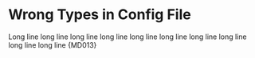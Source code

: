 # Wrong Types in Config File

Long line long line long line long line long line long line long line long line long line long line {MD013}

<!-- markdownlint-configure-file {
  "MD002": {
    "level": "1"
  },
  "MD003": {
    "style": 0
  },
  "MD004": {
    "style": 0
  },
  "MD007": {
    "indent": "2",
    "start_indented": 0
  },
  "MD009": {
    "br_spaces": "2",
    "list_item_empty_lines": 0,
    "strict": 0
  },
  "MD010": {
    "code_blocks": 1
  },
  "MD012": {
    "maximum": "1"
  },
  "MD013": {
    "code_block_line_length": "80",
    "code_blocks": 1,
    "headers": 1,
    "heading_line_length": "80",
    "headings": 1,
    "line_length": "80",
    "strict": 0,
    "tables": 1
  },
  "MD022": {
    "lines_above": "1",
    "lines_below": "1"
  },
  "MD024": {
    "allow_different_nesting": 0,
    "siblings_only": 0
  },
  "MD025": {
    "front_matter_title": 0,
    "level": "1"
  },
  "MD026": {
    "punctuation": 0
  },
  "MD029": {
    "style": 0
  },
  "MD030": {
    "ol_multi": "1",
    "ol_single": "1",
    "ul_multi": "1",
    "ul_single": "1"
  },
  "MD031": {
    "list_items": 1
  },
  "MD033": {
    "allowed_elements": 0
  },
  "MD035": {
    "style": 0
  },
  "MD036": {
    "punctuation": 0
  },
  "MD041": {
    "front_matter_title": 0,
    "level": "1"
  },
  "MD043": {
    "headers": 0,
    "headings": 0
  },
  "MD044": {
    "code_blocks": 1,
    "names": 0
  },
  "MD046": {
    "style": 0
  },
  "MD048": {
    "style": 0
  },
  "$schema": "../schema/markdownlint-config-schema.json"
} -->
